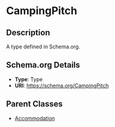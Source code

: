 # CampingPitch

## Description
A type defined in Schema.org.

## Schema.org Details
- **Type**: Type
- **URI**: https://schema.org/CampingPitch

## Parent Classes
- [Accommodation](../Accommodation.md)

